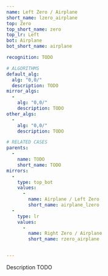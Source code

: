 ```yaml
---
name: Left Zero / Airplane
short_name: lzero_airplane
top: Zero
top_short_name: zero
top_lr: Left
bot: Airplane
bot_short_name: airplane

recognition: TODO

# ALGORITHMS
default_alg:
  alg: "0,0/"
  description: TODO
mirror_algs:
  -
    alg: "0,0/"
    description: TODO
other_algs:
  -
    alg: "0,0/"
    description: TODO

# RELATED CASES
parents:
  -
    name: TODO
    short_name: TODO
mirrors:
  -
    type: top_bot
    values: 
      -
        name: Airplane / Left Zero
        short_name: airplane_lzero
  -
    type: lr
    values: 
      -
        name: Right Zero / Airplane
        short_name: rzero_airplane


---
```


Description TODO

